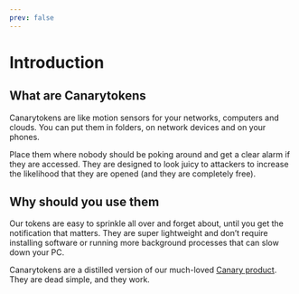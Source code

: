```yaml
---
prev: false
---
```


# Introduction

## What are Canarytokens

Canarytokens are like motion sensors for your networks, computers and clouds. You can put them in folders, on network devices and on your phones.

Place them where nobody should be poking around and get a clear alarm if they are accessed. They are designed to look juicy to attackers to increase the likelihood that they are opened (and they are completely free).

## Why should you use them

Our tokens are easy to sprinkle all over and forget about, until you get the notification that matters. They are super lightweight and don’t require installing software or running more background processes that can slow down your PC.

Canarytokens are a distilled version of our much-loved [Canary product](https://canary.tools/). They are dead simple, and they work.

